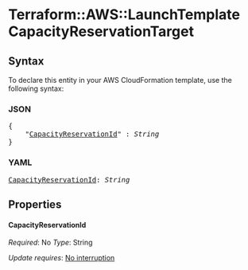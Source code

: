 # Terraform::AWS::LaunchTemplate CapacityReservationTarget

## Syntax

To declare this entity in your AWS CloudFormation template, use the following syntax:

### JSON

<pre>
{
    "<a href="#capacityreservationid" title="CapacityReservationId">CapacityReservationId</a>" : <i>String</i>
}
</pre>

### YAML

<pre>
<a href="#capacityreservationid" title="CapacityReservationId">CapacityReservationId</a>: <i>String</i>
</pre>

## Properties

#### CapacityReservationId

_Required_: No
_Type_: String

_Update requires_: [No interruption](https://docs.aws.amazon.com/AWSCloudFormation/latest/UserGuide/using-cfn-updating-stacks-update-behaviors.html#update-no-interrupt)

